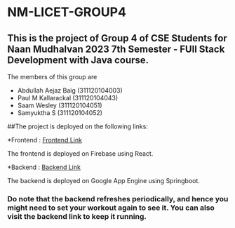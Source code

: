 # NM-LICET-GROUP4
## This is the project of Group 4 of CSE Students for Naan Mudhalvan 2023 7th Semester - FUll Stack Development with Java course.
The members of this group are
* Abdullah Aejaz Baig (311120104003)
* Paul M Kallarackal (311120104043)
* Saam Wesley (311120104051)
* Samyuktha S (311120104052)

##The project is deployed on the following links:

*Frontend : [Frontend Link](https://nm-group4.web.app/)

The frontend is deployed on Firebase using React.

*Backend  : [Backend Link](https://nm-group4.uc.r.appspot.com/)

The backend is deployed on Google App Engine using Springboot.

### Do note that the backend refreshes periodically, and hence you might need to set your workout again to see it. You can also visit the backend link to keep it running.